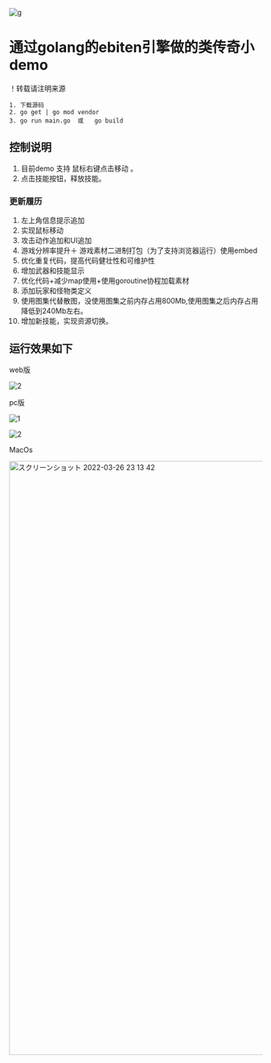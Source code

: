 ![g](https://user-images.githubusercontent.com/22612129/206828835-e3e445d1-380a-40e0-9f4c-f26161fda78b.gif)

# 通过golang的ebiten引擎做的类传奇小demo    

！转载请注明来源

```
1. 下载源码
2. go get | go mod vendor 
3. go run main.go  或   go build
```
## 控制说明
  1. 目前demo 支持 鼠标右键点击移动 。
  2. 点击技能按钮，释放技能。
  
### 更新履历
  1. 左上角信息提示追加
  2. 实现鼠标移动
  3. 攻击动作追加和UI追加
  4. 游戏分辨率提升＋ 游戏素材二进制打包（为了支持浏览器运行）使用embed
  5. 优化重复代码，提高代码健壮性和可维护性
  6. 增加武器和技能显示
  7. 优化代码+减少map使用+使用goroutine协程加载素材
  8. 添加玩家和怪物类定义
  9. 使用图集代替散图，没使用图集之前内存占用800Mb,使用图集之后内存占用降低到240Mb左右。 
  10. 增加新技能，实现资源切换。
  
## 运行效果如下
   
  web版   
   
  ![2](https://user-images.githubusercontent.com/22612129/160224243-73f635a5-976d-4098-9e1b-a3940831ae79.png)

  pc版  
  
  ![1](https://user-images.githubusercontent.com/22612129/160400920-84b76ef9-6a27-4208-be30-f3f3408213de.png)

  ![2](https://user-images.githubusercontent.com/22612129/160400927-f3071b80-cbb1-4cd4-9eb1-d88aba1dc5ee.png)

  
  MacOs
  
  <img width="1180" alt="スクリーンショット 2022-03-26 23 13 42" src="https://user-images.githubusercontent.com/22612129/160243441-cd8d3de7-e7fc-46ef-b607-00ee1a62414d.png">


   



